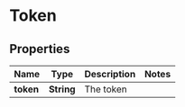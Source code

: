 
# Token

## Properties
Name | Type | Description | Notes
------------ | ------------- | ------------- | -------------
**token** | **String** | The token | 



